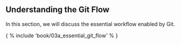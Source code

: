 ## Understanding the Git Flow

In this section, we will discuss the essential workflow enabled by Git.

{ % include 'book/03a_essential_git_flow' % }
